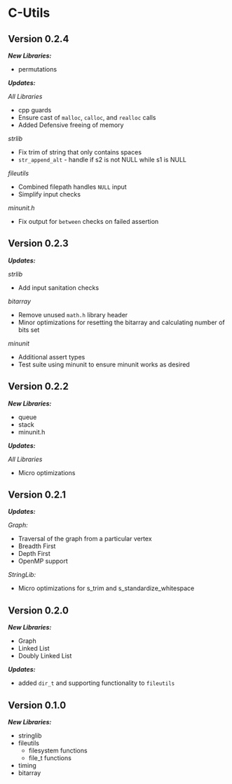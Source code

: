 # C-Utils

## Version 0.2.4
***New Libraries:***
* permutations

***Updates:***

*All Libraries*
* cpp guards
* Ensure cast of `malloc`, `calloc`, and `realloc` calls
* Added Defensive freeing of memory

*strlib*
* Fix trim of string that only contains spaces
* `str_append_alt` - handle if s2 is not NULL while s1 is NULL

*fileutils*
* Combined filepath handles `NULL` input
* Simplify input checks

*minunit.h*
* Fix output for `between` checks on failed assertion



## Version 0.2.3
***Updates:***

*strlib*
* Add input sanitation checks

*bitarray*
* Remove unused `math.h` library header
* Minor optimizations for resetting the bitarray and calculating number of bits set

*minunit*
* Additional assert types
* Test suite using minunit to ensure minunit works as desired


## Version 0.2.2
***New Libraries:***
* queue
* stack
* minunit.h

***Updates:***

*All Libraries*
* Micro optimizations


## Version 0.2.1
***Updates:***

*Graph:*
* Traversal of the graph from a particular vertex
* Breadth First
* Depth First
* OpenMP support

*StringLib:*
* Micro optimizations for s_trim and s_standardize_whitespace


## Version 0.2.0
***New Libraries:***
* Graph
* Linked List
* Doubly Linked List

***Updates:***
* added `dir_t` and supporting functionality to `fileutils`


## Version 0.1.0
***New Libraries:***
* stringlib
* fileutils
    * filesystem functions
    * file_t functions
* timing
* bitarray
